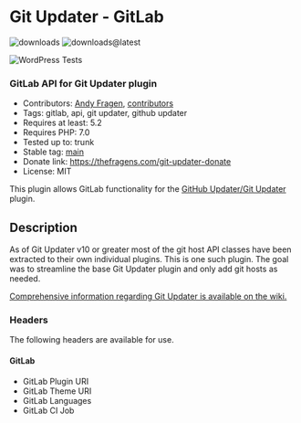 # Git Updater - GitLab

![downloads](https://img.shields.io/github/downloads/afragen/git-updater-gitlab/total) ![downloads@latest](https://img.shields.io/github/downloads/afragen/git-updater-gitlab/latest/total)

![WordPress Tests](https://github.com/afragen/git-updater-gitlab/workflows/WordPress%20Tests/badge.svg)

### GitLab API for Git Updater plugin

* Contributors: [Andy Fragen](https://github.com/afragen), [contributors](https://github.com/afragen/git-updater-gitlab/graphs/contributors)
* Tags: gitlab, api, git updater, github updater
* Requires at least: 5.2
* Requires PHP: 7.0
* Tested up to: trunk
* Stable tag: [main](https://github.com/afragen/git-updater-gitlab/releases/latest)
* Donate link: <https://thefragens.com/git-updater-donate>
* License: MIT

This plugin allows GitLab functionality for the [GitHub Updater/Git Updater](https://github.com/afragen/git-updater) plugin.

## Description

As of Git Updater v10 or greater most of the git host API classes have been extracted to their own individual plugins. This is one such plugin. The goal was to streamline the base Git Updater plugin and only add git hosts as needed.

[Comprehensive information regarding Git Updater is available on the wiki.](https://github.com/afragen/git-updater/wiki)

### Headers

The following headers are available for use.

#### GitLab
* GitLab Plugin URI
* GitLab Theme URI
* GitLab Languages
* GitLab CI Job
